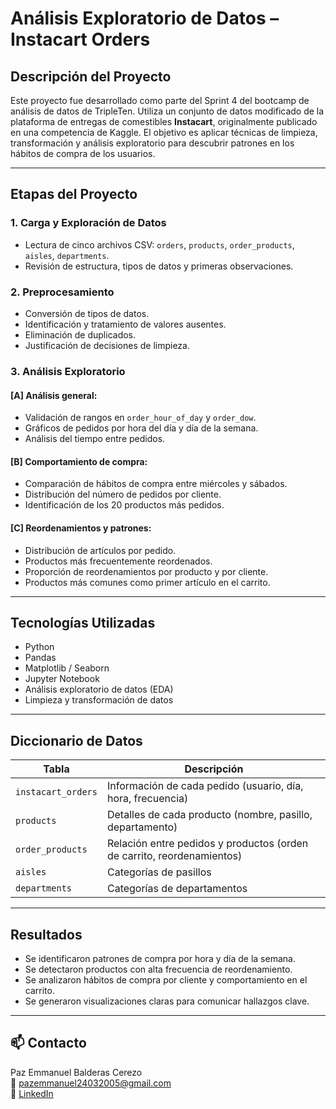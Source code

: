 # Análisis Exploratorio de Datos – Instacart Orders

## Descripción del Proyecto

Este proyecto fue desarrollado como parte del Sprint 4 del bootcamp de análisis de datos de TripleTen. Utiliza un conjunto de datos modificado de la plataforma de entregas de comestibles **Instacart**, originalmente publicado en una competencia de Kaggle. El objetivo es aplicar técnicas de limpieza, transformación y análisis exploratorio para descubrir patrones en los hábitos de compra de los usuarios.

---

## Etapas del Proyecto

### 1. Carga y Exploración de Datos
- Lectura de cinco archivos CSV: `orders`, `products`, `order_products`, `aisles`, `departments`.
- Revisión de estructura, tipos de datos y primeras observaciones.

### 2. Preprocesamiento
- Conversión de tipos de datos.
- Identificación y tratamiento de valores ausentes.
- Eliminación de duplicados.
- Justificación de decisiones de limpieza.

### 3. Análisis Exploratorio

#### [A] Análisis general:
- Validación de rangos en `order_hour_of_day` y `order_dow`.
- Gráficos de pedidos por hora del día y día de la semana.
- Análisis del tiempo entre pedidos.

#### [B] Comportamiento de compra:
- Comparación de hábitos de compra entre miércoles y sábados.
- Distribución del número de pedidos por cliente.
- Identificación de los 20 productos más pedidos.

#### [C] Reordenamientos y patrones:
- Distribución de artículos por pedido.
- Productos más frecuentemente reordenados.
- Proporción de reordenamientos por producto y por cliente.
- Productos más comunes como primer artículo en el carrito.

---

## Tecnologías Utilizadas

- Python  
- Pandas  
- Matplotlib / Seaborn  
- Jupyter Notebook  
- Análisis exploratorio de datos (EDA)  
- Limpieza y transformación de datos

---

## Diccionario de Datos

| Tabla               | Descripción                                                                 |
|---------------------|-----------------------------------------------------------------------------|
| `instacart_orders`  | Información de cada pedido (usuario, día, hora, frecuencia)                 |
| `products`          | Detalles de cada producto (nombre, pasillo, departamento)                   |
| `order_products`    | Relación entre pedidos y productos (orden de carrito, reordenamientos)      |
| `aisles`            | Categorías de pasillos                                                      |
| `departments`       | Categorías de departamentos                                                 |

---

## Resultados

- Se identificaron patrones de compra por hora y día de la semana.
- Se detectaron productos con alta frecuencia de reordenamiento.
- Se analizaron hábitos de compra por cliente y comportamiento en el carrito.
- Se generaron visualizaciones claras para comunicar hallazgos clave.

---

## 📫 Contacto

Paz Emmanuel Balderas Cerezo  
📧 pazemmanuel24032005@gmail.com  
🔗 [LinkedIn](https://www.linkedin.com/in/paz-emmanuel-balderas-cerezo-dataanalyst)
